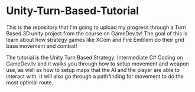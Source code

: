 # Unity-Turn-Based-Tutorial
This is the repository that I'm going to upload my progress through a Turn Based 3D unity project from the course on GameDev.tv! The goal of this is learn about how strategy games like XCom and Fire Emblem do their grid base movement and combat!

The tutorial is the Unity Turn Based Strategy: Intermediate C# Coding on GameDev.tv and it walks you through how to setup movement and weapon use, as well as how to setup maps that the AI and the player are able to interact with. It will also go through a pathfinding for movement to do the most optimal route.
